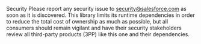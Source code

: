 Security
Please report any security issue to security@salesforce.com as soon as it is discovered. This library limits its runtime dependencies in order to reduce the total cost of ownership as much as possible, but all consumers should remain vigilant and have their security stakeholders review all third-party products (3PP) like this one and their dependencies.
